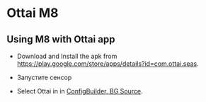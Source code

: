 # Ottai M8

## Using M8 with Ottai app

- Download and Install the apk from <https://play.google.com/store/apps/details?id=com.ottai.seas>.

- Запустите сенсор

- Select Ottai in in [ConfigBuilder, BG Source](../Configuration/Config-Builder.md#bg-source).
